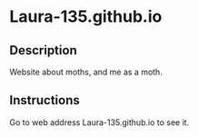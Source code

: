 # Laura-135.github.io

## Description

Website about moths, and me as a moth.

## Instructions

Go to web address Laura-135.github.io to see it.

